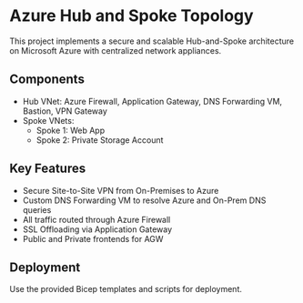 # Azure Hub and Spoke Topology

This project implements a secure and scalable Hub-and-Spoke architecture on Microsoft Azure with centralized network appliances.

## Components

- Hub VNet: Azure Firewall, Application Gateway, DNS Forwarding VM, Bastion, VPN Gateway
- Spoke VNets:
  - Spoke 1: Web App
  - Spoke 2: Private Storage Account

## Key Features

- Secure Site-to-Site VPN from On-Premises to Azure
- Custom DNS Forwarding VM to resolve Azure and On-Prem DNS queries
- All traffic routed through Azure Firewall
- SSL Offloading via Application Gateway
- Public and Private frontends for AGW

## Deployment

Use the provided Bicep templates and scripts for deployment.
